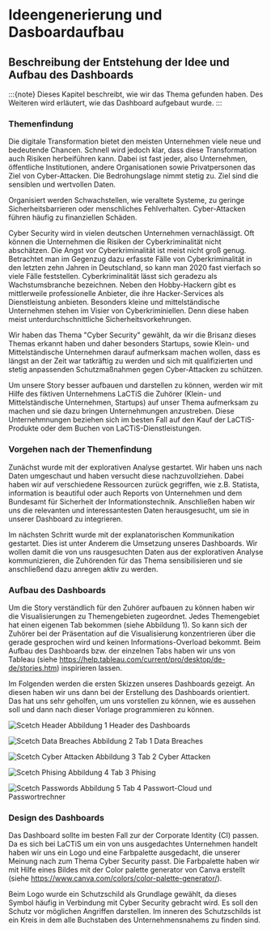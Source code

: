 # Ideengenerierung und Dasboardaufbau
## Beschreibung der Entstehung der Idee und Aufbau des Dashboards

:::{note}
Dieses Kapitel beschreibt, wie wir das Thema gefunden haben. Des Weiteren wird erläutert, wie das Dashboard aufgebaut wurde.
:::

### Themenfindung
Die digitale Transformation bietet den meisten Unternehmen viele neue und bedeutende Chancen. Schnell wird jedoch klar, dass diese Transformation auch Risiken herbeiführen kann. Dabei ist fast jeder, also Unternehmen, öffentliche Institutionen, andere Organisationen sowie Privatpersonen das Ziel von Cyber-Attacken. Die Bedrohungslage nimmt stetig zu. Ziel sind die sensiblen und wertvollen Daten. 

Organisiert werden Schwachstellen, wie veraltete Systeme, zu geringe Sicherheitsbarrieren oder menschliches Fehlverhalten. Cyber-Attacken führen häufig zu finanziellen Schäden.

Cyber Security wird in vielen deutschen Unternehmen vernachlässigt. Oft können die Unternehmen die Risiken der Cyberkriminalität nicht abschätzen. Die Angst vor Cyberkriminalität ist meist nicht groß genug. 
Betrachtet man im Gegenzug dazu erfasste Fälle von Cyberkriminalität in den letzten zehn Jahren in Deutschland, so kann man 2020 fast vierfach so viele Fälle feststellen. 
Cyberkriminalität lässt sich geradezu als Wachstumsbranche bezeichnen. Neben den Hobby-Hackern gibt es mittlerweile professionelle Anbieter, die ihre Hacker-Services als Dienstleistung anbieten.
Besonders kleine und mittelständische Unternehmen stehen im Visier von Cyberkriminiellen. Denn diese haben meist unterdurchschnittliche Sicherheitsvorkehrungen.

Wir haben das Thema "Cyber Security" gewählt, da wir die Brisanz dieses Themas erkannt haben und daher besonders Startups, sowie Klein- und Mittelständische Unternehmen  darauf aufmerksam machen wollen, dass es längst an der Zeit war tatkräftig zu werden und sich mit qualifizierten und stetig anpassenden Schutzmaßnahmen gegen Cyber-Attacken zu schützen.

Um unsere Story besser aufbauen und darstellen zu können, werden wir mit Hilfe des fiktiven Unternehmens LaCTiS die Zuhörer (Klein- und Mittelständische Unternehmen, Startups) auf unser Thema aufmerksam zu machen und sie dazu bringen Unternehmungen anzustreben. Diese Unternehmnungen beziehen sich im besten Fall auf den Kauf der LaCTiS-Produkte oder dem Buchen von LaCTiS-Dienstleistungen.

### Vorgehen nach der Themenfindung 
Zunächst wurde mit der explorativen Analyse gestartet. Wir haben uns nach Daten umgeschaut und haben versucht diese nachzuvollziehen. Dabei haben wir auf verschiedene Ressourcen zurück gegriffen, wie z.B. Statista, information is beautiful oder auch Reports von Unternehmen und dem Bundesamt für Sicherheit der Informationstechnik.
Anschließen haben wir uns die relevanten und interessantesten Daten herausgesucht, um sie in unserer Dashboard zu integrieren.

Im nächsten Schritt wurde mit der explanatorischen Kommunikation gestartet. Dies ist unter Anderem die Umsetzung unseres Dashboards. Wir wollen damit die von uns rausgesuchten Daten aus der explorativen Analyse kommunizieren, die Zuhörenden für das Thema sensibilisieren und sie anschließend dazu anregen aktiv zu werden.

### Aufbau des Dashboards
Um die Story verständlich für den Zuhörer aufbauen zu können haben wir die Visualisierungen zu Themengebieten zugeordnet. Jedes Themengebiet hat einen eigenen Tab bekommen (siehe Abbildung 1). So kann sich der Zuhörer bei der Präsentation auf die Visualisierung konzentrieren über die gerade gesprochen wird und keinen Informations-Overload bekommt. Beim Aufbau des Dashboards bzw. der einzelnen Tabs haben wir uns von Tableau (siehe https://help.tableau.com/current/pro/desktop/de-de/stories.htm) inspirieren lassen.

Im Folgenden werden die ersten Skizzen unseres Dashboards gezeigt. An diesen haben wir uns dann bei der Erstellung des Dashboards orientiert. Das hat uns sehr geholfen, um uns vorstellen zu können, wie es aussehen soll und dann nach dieser Vorlage programmieren zu können. 

![Scetch Header](Scetch_Header.png)
Abbildung 1 Header des Dashboards

![Scetch Data Breaches](Scetch_DataBreaches.png)
Abbildung 2 Tab 1 Data Breaches

![Scetch Cyber Attacken](Scetch_CyberAttacken.png)
Abbildung 3 Tab 2 Cyber Attacken

![Scetch Phising](Scetch_Phising.png)
Abbildung 4 Tab 3 Phising

![Scetch Passwords](Scetch_Passwords.png)
Abbildung 5 Tab 4 Passwort-Cloud und Passwortrechner

### Design des Dashboards
Das Dashboard sollte im besten Fall zur der Corporate Identity (CI) passen. Da es sich bei LaCTiS um ein von uns ausgedachtes Unternehmen handelt haben wir uns ein Logo und eine Farbpalette ausgedacht, die unserer Meinung nach zum Thema Cyber Security passt. Die Farbpalette haben wir mit Hilfe eines Bildes mit der Color palette generator von Canva erstellt (siehe https://www.canva.com/colors/color-palette-generator/).

Beim Logo wurde ein Schutzschild als Grundlage gewählt, da dieses Symbol häufig in Verbindung mit Cyber Security gebracht wird. Es soll den Schutz vor möglichen Angriffen darstellen. Im inneren des Schutzschilds ist ein Kreis in dem alle Buchstaben des Unternehmensnahems zu finden sind.

